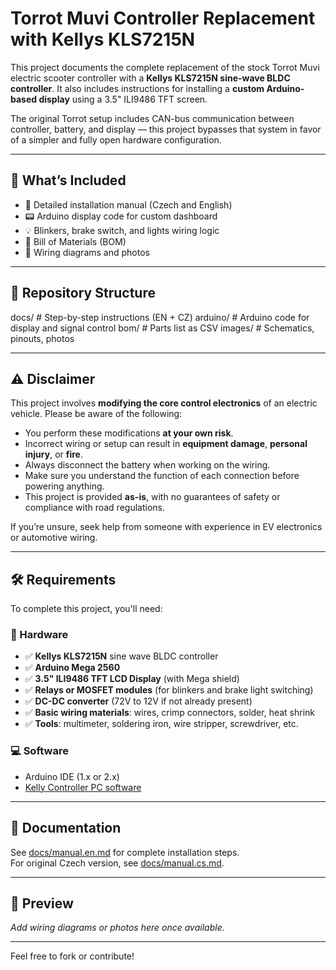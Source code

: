 # Torrot Muvi Controller Replacement with Kellys KLS7215N

This project documents the complete replacement of the stock Torrot Muvi electric scooter controller with a **Kellys KLS7215N sine-wave BLDC controller**. It also includes instructions for installing a **custom Arduino-based display** using a 3.5" ILI9486 TFT screen.

The original Torrot setup includes CAN-bus communication between controller, battery, and display — this project bypasses that system in favor of a simpler and fully open hardware configuration.

---

## 🔧 What’s Included

- 🧠 Detailed installation manual (Czech and English)
- 📟 Arduino display code for custom dashboard
- 💡 Blinkers, brake switch, and lights wiring logic
- 📃 Bill of Materials (BOM)
- 📸 Wiring diagrams and photos

---

## 📂 Repository Structure

docs/ # Step-by-step instructions (EN + CZ)
arduino/ # Arduino code for display and signal control
bom/ # Parts list as CSV
images/ # Schematics, pinouts, photos


---

## ⚠️ Disclaimer

This project involves **modifying the core control electronics** of an electric vehicle. Please be aware of the following:

- You perform these modifications **at your own risk**.
- Incorrect wiring or setup can result in **equipment damage**, **personal injury**, or **fire**.
- Always disconnect the battery when working on the wiring.
- Make sure you understand the function of each connection before powering anything.
- This project is provided **as-is**, with no guarantees of safety or compliance with road regulations.

If you’re unsure, seek help from someone with experience in EV electronics or automotive wiring.

---

## 🛠️ Requirements

To complete this project, you'll need:

### 🧰 Hardware
- ✅ **Kellys KLS7215N** sine wave BLDC controller
- ✅ **Arduino Mega 2560**
- ✅ **3.5" ILI9486 TFT LCD Display** (with Mega shield)
- ✅ **Relays or MOSFET modules** (for blinkers and brake light switching)
- ✅ **DC-DC converter** (72V to 12V if not already present)
- ✅ **Basic wiring materials**: wires, crimp connectors, solder, heat shrink
- ✅ **Tools**: multimeter, soldering iron, wire stripper, screwdriver, etc.

### 💻 Software
- Arduino IDE (1.x or 2.x)
- [Kelly Controller PC software](https://kellycontroller.com/pages/download)

---

## 📘 Documentation

See [docs/manual.en.md](docs/manual.en.md) for complete installation steps.  
For original Czech version, see [docs/manual.cs.md](docs/manual.cs.md).

---

## 📸 Preview

_Add wiring diagrams or photos here once available._

---

Feel free to fork or contribute!
